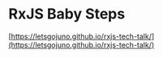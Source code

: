 # RxJS Baby Steps

[https://letsgojuno.github.io/rxjs-tech-talk/](https://letsgojuno.github.io/rxjs-tech-talk/)
